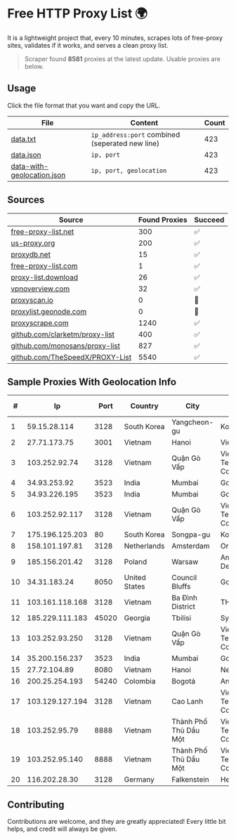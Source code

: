 
# Free HTTP Proxy List 🌍

It is a lightweight project that, every 10 minutes, scrapes lots of free-proxy sites, validates if it works, and serves a clean proxy list.


> Scraper found **8581** proxies at the latest update. Usable proxies are below.

## Usage

Click the file format that you want and copy the URL.


|File|Content|Count|
|----|-------|-----|
|[data.txt](https://raw.githubusercontent.com/themiralay/Proxy-List-World/master/data.txt)|`ip_address:port` combined (seperated new line)|423|
|[data.json](https://raw.githubusercontent.com/themiralay/Proxy-List-World/master/data.json)|`ip, port`|423|
|[data-with-geolocation.json](https://raw.githubusercontent.com/themiralay/Proxy-List-World/master/data-with-geolocation.json)|`ip, port, geolocation`|423|

## Sources

|Source|Found Proxies|Succeed|
|------|-------------|-------|
|[free-proxy-list.net](https://free-proxy-list.net)|300|✅|
|[us-proxy.org](https://www.us-proxy.org)|200|✅|
|[proxydb.net](http://proxydb.net)|15|✅|
|[free-proxy-list.com](https://free-proxy-list.com/?page=&port=&type%5B%5D=http&type%5B%5D=https&up_time=0&search=Search)|1|✅|
|[proxy-list.download](https://www.proxy-list.download/HTTP)|26|✅|
|[vpnoverview.com](https://vpnoverview.com/privacy/anonymous-browsing/free-proxy-servers)|32|✅|
|[proxyscan.io](https://www.proxyscan.io)|0|🚫|
|[proxylist.geonode.com](https://proxylist.geonode.com/api/proxy-list?limit=300&page=1&sort_by=lastChecked&sort_type=desc&protocols=http,https)|0|🚫|
|[proxyscrape.com](https://api.proxyscrape.com/v2/?request=displayproxies&protocol=http&timeout=10000&country=all&ssl=all&anonymity=all)|1240|✅|
|[github.com/clarketm/proxy-list](https://raw.githubusercontent.com/clarketm/proxy-list/master/proxy-list-raw.txt)|400|✅|
|[github.com/monosans/proxy-list](https://raw.githubusercontent.com/monosans/proxy-list/main/proxies/http.txt)|827|✅|
|[github.com/TheSpeedX/PROXY-List](https://raw.githubusercontent.com/TheSpeedX/PROXY-List/master/http.txt)|5540|✅|


## Sample Proxies With Geolocation Info

|#|Ip|Port|Country|City|Internet Service Provider|
|-|--|----|-------|----|-------------------------|
|1|59.15.28.114|3128|South Korea|Yangcheon-gu|Korea Telecom|
|2|27.71.173.75|3001|Vietnam|Hanoi|Viettel Group|
|3|103.252.92.74|3128|Vietnam|Quận Gò Vấp|Viet Digital Technology Liability Company|
|4|34.93.253.92|3523|India|Mumbai|Google LLC|
|5|34.93.226.195|3523|India|Mumbai|Google LLC|
|6|103.252.92.117|3128|Vietnam|Quận Gò Vấp|Viet Digital Technology Liability Company|
|7|175.196.125.203|80|South Korea|Songpa-gu|Korea Telecom|
|8|158.101.197.81|3128|Netherlands|Amsterdam|Oracle Corporation|
|9|185.156.201.42|3128|Poland|Warsaw|Amberway Development LTD|
|10|34.31.183.24|8050|United States|Council Bluffs|Google LLC|
|11|103.161.118.168|3128|Vietnam|Ba Đình District|THIENCO|
|12|185.229.111.183|45020|Georgia|Tbilisi|Sysnet LLC|
|13|103.252.93.250|3128|Vietnam|Quận Gò Vấp|Viet Digital Technology Liability Company|
|14|35.200.156.237|3523|India|Mumbai|Google LLC|
|15|27.72.104.89|8080|Vietnam|Hanoi|Newass2011xDSLHN|
|16|200.25.254.193|54240|Colombia|Bogotá|Andinet ON Line|
|17|103.129.127.194|3128|Vietnam|Cao Lanh|Viet Digital Technology Liability Company|
|18|103.252.95.79|8888|Vietnam|Thành Phố Thủ Dầu Một|Viet Digital Technology Liability Company|
|19|103.252.95.140|8888|Vietnam|Thành Phố Thủ Dầu Một|Viet Digital Technology Liability Company|
|20|116.202.28.30|3128|Germany|Falkenstein|Hetzner Online GmbH|



## Contributing

Contributions are welcome, and they are greatly appreciated! Every
little bit helps, and credit will always be given.

